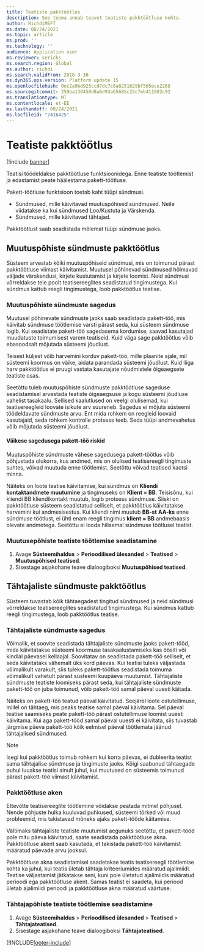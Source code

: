 ```yaml
---
title: Teatiste pakktöötlus
description: See teema annab teavet teatiste pakktöötluse kohta.
author: RichdiMSFT
ms.date: 08/24/2021
ms.topic: article
ms.prod: ''
ms.technology: ''
audience: Application user
ms.reviewer: sericks
ms.search.region: Global
ms.author: richdi
ms.search.validFrom: 2018-3-30
ms.dyn365.ops.version: Platform update 15
ms.openlocfilehash: 0ec2a9bd925ccd7dc7c6a8251629bf565ece2268
ms.sourcegitcommit: 259ba130450d8a6d93a65685c22c7eb411982c92
ms.translationtype: MT
ms.contentlocale: et-EE
ms.lasthandoff: 08/24/2021
ms.locfileid: "7416425"
---
```

# <a name="batch-processing-of-alerts"></a>Teatiste pakktöötlus

[!include [banner](../includes/banner.md)]

Teatisi töödeldakse pakktöötluse funktsioonidega. Enne teatiste töötlemist ja edastamist peate häälestama pakett-töötluse.

Pakett-töötluse funktsioon toetab kaht tüüpi sündmusi.

- Sündmused, mille käivitavad muutuspõhised sündmused. Neile viidatakse ka kui sündmused Loo/Kustuta ja Värskenda.
- Sündmused, mille käivitavad tähtajad.

Pakktöötlust saab seadistada mõlemat tüüpi sündmuse jaoks.

## <a name="batch-processing-for-change-based-events"></a>Muutuspõhiste sündmuste pakktöötlus

Süsteem arvestab kõiki muutuspõhiseid sündmusi, mis on toimunud pärast pakktöötluse viimast käivitamist. Muutusel põhinevad sündmused hõlmavad väljade värskendusi, kirjete kustutamist ja kirjete loomist. Neid sündmusi võrreldakse teie poolt teatisereeglites seadistatud tingimustega. Kui sündmus kattub reegli tingimustega, loob pakktöötlus teatise.

### <a name="frequency-for-change-based-events"></a>Muutuspõhiste sündmuste sagedus

Muutusel põhinevate sündmuste jaoks saab seadistada pakett-töö, mis käivitab sündmuse töötlemise varsti pärast seda, kui süsteem sündmuse logib. Kui seadistate pakett-töö sagedasema kordumise, saavad kasutajad muudatuste toimumisest varem teatiseid. Kuid väga sage pakktöötlus võib ebasoodsalt mõjutada süsteemi jõudlust.

Teisest küljest võib harvemini korduv pakett-töö, mille plaanite ajale, mil süsteemi koormus on väike, aidata parandada süsteemi jõudlust. Kuid liiga harv pakktöötlus ei pruugi vastata kasutajate nõudmistele õigeaegsete teatiste osas.

Seetõttu tuleb muutuspõhiste sündmuste pakktöötluse sageduse seadistamisel arvestada teatiste õigeaegsuse ja kogu süsteemi jõudluse vahelist tasakaalu. Sellised kaalutlused on veelgi olulisemad, kui teatisereegleid loovate isikute arv suureneb. Sagedus ei mõjuta süsteemi töödeldavate sündmuste arvu. Ent mida rohkem on reegleid loovaid kasutajaid, seda rohkem kontrolle protsess teeb. Seda tüüpi andmevahetus võib mõjutada süsteemi jõudlust.

#### <a name="the-risks-of-low-batch-frequency"></a>Väikese sagedusega pakett-töö riskid

Muutuspõhiste sündmuste vähese sagedusega pakett-töötlus võib põhjustada olukorra, kus andmed, mis on olulised teatisereegli tingimuste suhtes, võivad muutuda enne töötlemist. Seetõttu võivad teatised kaotsi minna.

Näiteks on loote teatise käivitamise, kui sündmus on **Kliendi kontaktandmete muutumine** ja tingimuseks on **Klient = BB**. Teisisõnu, kui kliendi BB kliendikontakt muutub, logib protsess sündmuse. Siiski on pakktöötluse süsteem seadistatud selliselt, et pakktöötlus käivitatakse harvemini kui andmesisestus. Kui kliendi nimi muutub **BB-st** **AA-ks** enne sündmuse töötlust, ei ühti enam reegli tingimus **klient = BB** andmebaasis olevate andmetega. Seetõttu ei looda hilisemal sündmuse töötlusel teatist.

### <a name="set-up-processing-for-change-based-alerts"></a>Muutusepõhiste teatiste töötlemise seadistamine

1. Avage **Süsteemihaldus** &gt; **Perioodilised ülesanded** &gt; **Teatised** &gt; **Muutuspõhised teatised**.
2. Sisestage asjakohane teave dialoogiboksi **Muutuspõhised teatised**.

## <a name="batch-processing-for-due-date-events"></a>Tähtajaliste sündmuste pakktöötlus

Süsteem tuvastab kõik tähtaegadest tingitud sündmused ja neid sündmusi võrreldakse teatisereeglites seadistatud tingimustega. Kui sündmus kattub reegli tingimustega, loob pakktöötlus teatise.

### <a name="frequency-for-due-date-events"></a>Tähtajaliste sündmuste sagedus

Võimalik, et soovite seadistada tähtajaliste sündmuste jaoks pakett-tööd, mida käivitatakse süsteemi koormuse tasakaalustamiseks kas öösiti või kindlal päevasel kellaajal. Soovitatav on seadistada pakett-töö selliselt, et seda käivitataks vähemalt üks kord päevas. Kui teatisi tuleks väljastada võimalikult varakult, siis tuleks pakett-töötlus seadistada toimuma võimalikult vahetult pärast süsteemi kuupäeva muutumist. Tähtajaliste sündmuste teatiste loomiseks pärast seda, kui tähtajaliste sündmuste pakett-töö on juba toimunud, võib pakett-töö samal päeval uuesti käitada.

Näiteks on pakett-töö teatud päeval käivitatud. Seejärel loote ostutellimuse, millel on tähtaeg, mis peaks teatise samal päeval käivitama. Sel päeval teatise saamiseks peate pakett-töö pärast ostutellimuse loomist uuesti käivitama. Kui aga pakett-tööd samal päeval uuesti ei käivitata, siis tuvastab järgmise päeva pakett-töö kõik eelmisel päeval töötlemata jäänud tähtajalised sündmused.

> [!NOTE]
> Isegi kui pakktöötlus toimub rohkem kui korra päevas, ei dubleerita teatist sama tähtajalise sündmuse ja tingimuste jaoks. Kõigi saabunud tähtaegade puhul luuakse teatisi ainult juhul, kui muutused on süsteemis toimunud pärast pakett-töö viimast käivitamist.

### <a name="batch-processing-window"></a>Pakktöötluse aken

Ettevõtte teatisereeglite töötlemine võidakse peatada mitmel põhjusel. Nende põhjuste hulka kuuluvad puhkused, süsteemi tõrked või muud probleemid, mis takistavad mõneks ajaks pakett-tööde käitamise.

Vältimaks tähtajaliste teatiste muutumist aegunuks seetõttu, et pakett-tööd pole mitu päeva käivitatud, saate seadistada pakktöötluse akna. Pakktöötluse akent saab kasutada, et takistada pakett-töö käivitamist määratud päevade arvu jooksul.

Pakktöötluse akna seadistamisel saadetakse teatis teatisereegli töötlemise kohta ka juhul, kui teatis ületab tähtaja kriteeriumides määratud ajalimiidi. Teatise väljastamist jätkatakse seni, kuni pole ületatud ajalimiidis määratud perioodi ega pakktöötluse akent. Samas teatist ei saadeta, kui periood ületab ajalimiidi perioodi ja pakktöötluse akna määratud väärtuse.

### <a name="set-up-processing-for-due-date-alerts"></a>Tähtajapõhiste teatiste töötlemise seadistamine

1. Avage **Süsteemihaldus** &gt; **Perioodilised ülesanded** &gt; **Teatised** &gt; **Tähtajateatised**.
2. Sisestage asjakohane teave dialoogiboksi **Tähtajateatised**.


[!INCLUDE[footer-include](../../../includes/footer-banner.md)]
